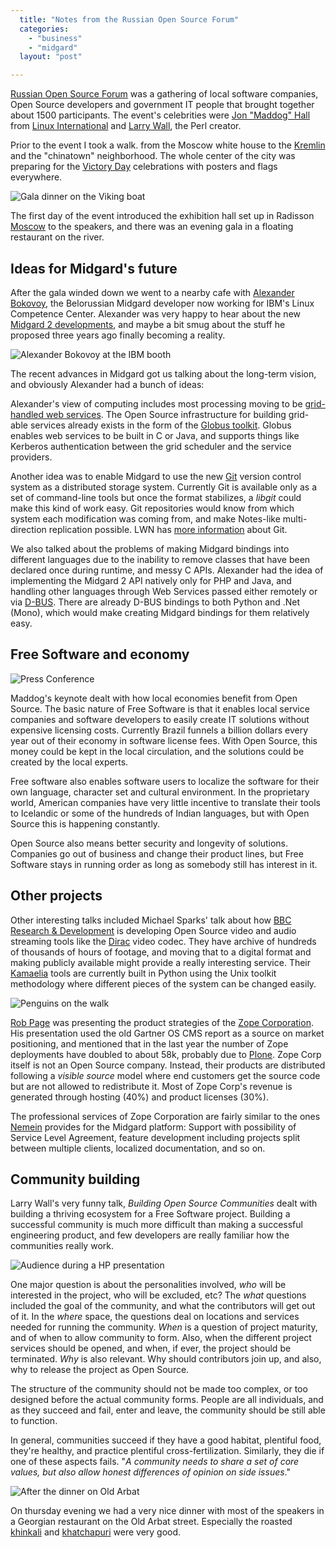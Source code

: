 ```yaml
---
  title: "Notes from the Russian Open Source Forum"
  categories: 
    - "business"
    - "midgard"
  layout: "post"

---
```

[Russian Open Source Forum][1] was a gathering of local software companies, Open Source developers and government IT people that brought together about 1500 participants. The event's celebrities were [Jon "Maddog" Hall][4] from [Linux International][2] and [Larry Wall][3], the Perl creator.

Prior to the event I took a walk. from the Moscow white house to the [Kremlin][11] and the "chinatown" neighborhood. The whole center of the city was preparing for the [Victory Day][12] celebrations with posters and flags everywhere.

![Gala dinner on the Viking boat](https://s3.eu-central-1.amazonaws.com/bergie-iki-fi/OSF_Viking_Boat_Gala.jpg)

The first day of the event introduced the exhibition hall set up in Radisson [Moscow][7] to the speakers, and there was an evening gala in a floating restaurant on the river.

## Ideas for Midgard's future

After the gala winded down we went to a nearby cafe with [Alexander Bokovoy][5], the Belorussian Midgard developer now working for IBM's Linux Competence Center. Alexander was very happy to hear about the new [Midgard 2 developments][6], and maybe a bit smug about the stuff he proposed three years ago finally becoming a reality.

![Alexander Bokovoy at the IBM booth](https://s3.eu-central-1.amazonaws.com/bergie-iki-fi/OSF_Alexander_IBM_Booth.jpg)

The recent advances in Midgard got us talking about the long-term vision, and obviously Alexander had a bunch of ideas:

Alexander's view of computing includes most processing moving to be [grid-handled web services][10]. The Open Source infrastructure for building grid-able services already exists in the form of the [Globus toolkit][9]. Globus enables web services to be built in C or Java, and supports things like Kerberos authentication between the grid scheduler and the service providers.

Another idea was to enable Midgard to use the new [Git][13] version control system as a distributed storage system. Currently Git is available only as a set of command-line tools but once the format stabilizes, a _libgit_ could make this kind of work easy. Git repositories would know from which system each modification was coming from, and make Notes-like multi-direction replication possible. LWN has [more information][14] about Git.

We also talked about the problems of making Midgard bindings into different languages due to the inability to remove classes that have been declared once during runtime, and messy C APIs. Alexander had the idea of implementing the Midgard 2 API natively only for PHP and Java, and handling other languages through Web Services passed either remotely or via [D-BUS][15]. There are already D-BUS bindings to both Python and .Net (Mono), which would make creating Midgard bindings for them relatively easy.

## Free Software and economy

![Press Conference](https://s3.eu-central-1.amazonaws.com/bergie-iki-fi/OSF_Celeb_Panel.jpg)

Maddog's keynote dealt with how local economies benefit from Open Source. The basic nature of Free Software is that it enables local service companies and software developers to easily create IT solutions without expensive licensing costs. Currently Brazil funnels a billion dollars every year out of their economy in software license fees. With Open Source, this money could be kept in the local circulation, and the solutions could be created by the local experts.

Free software also enables software users to localize the software for their own language, character set and cultural environment. In the proprietary world, American companies have very little incentive to translate their tools to Icelandic or some of the hundreds of Indian languages, but with Open Source this is happening constantly.

Open Source also means better security and longevity of solutions. Companies go out of business and change their product lines, but Free Software stays in running order as long as somebody still has interest in it.

## Other projects

Other interesting talks included Michael Sparks' talk about how [BBC Research & Development][8] is developing Open Source video and audio streaming tools like the [Dirac][22] video codec. They have archive of hundreds of thousands of hours of footage, and moving that to a digital format and making publicly available might provide a really interesting service. Their [Kamaelia][23] tools are currently built in Python using the Unix toolkit methodology where different pieces of the system can be changed easily.

![Penguins on the walk](https://s3.eu-central-1.amazonaws.com/bergie-iki-fi/OSF_Penguins.jpg)

[Rob Page][17] was presenting the product strategies of the [Zope Corporation][16]. His presentation used the old Gartner OS CMS report as a source on market positioning, and mentioned that in the last year the number of Zope deployments have doubled to about 58k, probably due to [Plone][18]. Zope Corp itself is not an Open Source company. Instead, their products are distributed following a _visible source_ model where end customers get the source code but are not allowed to redistribute it. Most of Zope Corp's revenue is generated through hosting (40%) and product licenses (30%).

The professional services of Zope Corporation are fairly similar to the ones [Nemein][21] provides for the Midgard platform: Support with possibility of Service Level Agreement, feature development including projects split between multiple clients, localized documentation, and so on.

## Community building

Larry Wall's very funny talk, _Building Open Source Communities_ dealt with building a thriving ecosystem for a Free Software project. Building a successful community is much more difficult than making a successful engineering product, and few developers are really familiar how the communities really work.

![Audience during a HP presentation](https://s3.eu-central-1.amazonaws.com/bergie-iki-fi/OSF_Crowd.jpg)

One major question is about the personalities involved, _who_ will be interested in the project, who will be excluded, etc? The _what_ questions included the goal of the community, and what the contributors will get out of it. In the _where_ space, the questions deal on locations and services needed for running the community. _When_ is a question of project maturity, and of when to allow community to form. Also, when the different project services should be opened, and when, if ever, the project should be terminated. _Why_ is also relevant. Why should contributors join up, and also, why to release the project as Open Source.

The structure of the community should not be made too complex, or too designed before the actual community forms. People are all individuals, and as they succeed and fail, enter and leave, the community should be still able to function.

In general, communities succeed if they have a good habitat, plentiful food, they're healthy, and practice plentiful cross-fertilization. Similarly, they die if one of these aspects fails. "_A community needs to share a set of core values, but also allow honest differences of opinion on side issues_."

![After the dinner on Old Arbat](https://s3.eu-central-1.amazonaws.com/bergie-iki-fi/OSF_Georgian_Dinner.jpg)

On thursday evening we had a very nice dinner with most of the speakers in a Georgian restaurant on the Old Arbat street. Especially the roasted [khinkali][20] and [khatchapuri][19] were very good.

[1]: http://www.opensource-forum.ru/index.php
[2]: http://www.li.org/
[3]: http://www.wall.org/~larry/
[4]: http://www.li.org/who/bio.php?name=hall
[5]: http://www.midgard-project.org/midcom-permalink-01ed9894c409cae82b929b0f0f928d52
[6]: http://bergie.iki.fi/midcom-permalink-0ca727a1a16a493d5e8b62a509b28c46
[7]: http://en.wikipedia.org/wiki/Moscow
[8]: http://www.bbc.co.uk/rd/index.shtml
[9]: http://www-unix.globus.org/toolkit/
[10]: http://www.gridcomputingplanet.com/news/article.php/3304571
[11]: http://en.wikipedia.org/wiki/Moscow_Kremlin
[12]: http://en.wikipedia.org/wiki/Victory_Day
[13]: http://en.wikipedia.org/wiki/Git
[14]: http://lwn.net/Articles/131657/
[15]: http://www.freedesktop.org/Software/dbus
[16]: http://www.zope.com/
[17]: http://www.zope.com/Corporate/Management/Page.html
[18]: http://plone.org/
[19]: http://www.recipesfood.com/Recipes/Khatchapuri-(Georgian-Cheese-Bread).aspx
[20]: http://members.tripod.com/ggdavid/georgia/cuisine/khinkali.htm
[21]: http://www.nemein.com/
[22]: http://dirac.sourceforge.net/
[23]: http://kamaelia.sourceforge.net/

